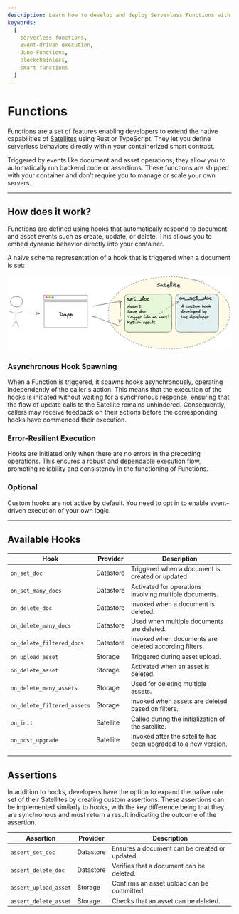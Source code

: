 ```yaml
---
description: Learn how to develop and deploy Serverless Functions with Juno using Rust or TypeScript, enabling event-driven execution without blockchain constraints.
keywords:
  [
    serverless functions,
    event-driven execution,
    Juno Functions,
    blockchainless,
    smart functions
  ]
---
```


# Functions

Functions are a set of features enabling developers to extend the native capabilities of [Satellites](../../terminology.md#satellite) using Rust or TypeScript. They let you define serverless behaviors directly within your containerized smart contract.

Triggered by events like document and asset operations, they allow you to automatically run backend code or assertions. These functions are shipped with your container and don’t require you to manage or scale your own servers.

---

## How does it work?

Functions are defined using hooks that automatically respond to document and asset events such as create, update, or delete. This allows you to embed dynamic behavior directly into your container.

A naive schema representation of a hook that is triggered when a document is set:

![Functions hooks flow](../../img/functions.png)

### Asynchronous Hook Spawning

When a Function is triggered, it spawns hooks asynchronously, operating independently of the caller's action. This means that the execution of the hooks is initiated without waiting for a synchronous response, ensuring that the flow of update calls to the Satellite remains unhindered. Consequently, callers may receive feedback on their actions before the corresponding hooks have commenced their execution.

### Error-Resilient Execution

Hooks are initiated only when there are no errors in the preceding operations. This ensures a robust and dependable execution flow, promoting reliability and consistency in the functioning of Functions.

### Optional

Custom hooks are not active by default. You need to opt in to enable event-driven execution of your own logic.

---

## Available Hooks

| Hook                        | Provider  | Description                                                     |
| --------------------------- | --------- | --------------------------------------------------------------- |
| `on_set_doc`                | Datastore | Triggered when a document is created or updated.                |
| `on_set_many_docs`          | Datastore | Activated for operations involving multiple documents.          |
| `on_delete_doc`             | Datastore | Invoked when a document is deleted.                             |
| `on_delete_many_docs`       | Datastore | Used when multiple documents are deleted.                       |
| `on_delete_filtered_docs`   | Datastore | Invoked when documents are deleted according filters.           |
| `on_upload_asset`           | Storage   | Triggered during asset upload.                                  |
| `on_delete_asset`           | Storage   | Activated when an asset is deleted.                             |
| `on_delete_many_assets`     | Storage   | Used for deleting multiple assets.                              |
| `on_delete_filtered_assets` | Storage   | Invoked when assets are deleted based on filters.               |
| `on_init`                   | Satellite | Called during the initialization of the satellite.              |
| `on_post_upgrade`           | Satellite | Invoked after the satellite has been upgraded to a new version. |

---

## Assertions

In addition to hooks, developers have the option to expand the native rule set of their Satellites by creating custom assertions. These assertions can be implemented similarly to hooks, with the key difference being that they are synchronous and must return a result indicating the outcome of the assertion.

| Assertion             | Provider  | Description                                   |
| --------------------- | --------- | --------------------------------------------- |
| `assert_set_doc`      | Datastore | Ensures a document can be created or updated. |
| `assert_delete_doc`   | Datastore | Verifies that a document can be deleted.      |
| `assert_upload_asset` | Storage   | Confirms an asset upload can be committed.    |
| `assert_delete_asset` | Storage   | Checks that an asset can be deleted.          |
